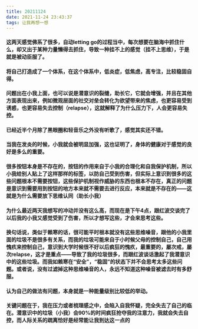 ```yaml
---
title: 20211124
date: 2021-11-24 23:43:37
tags: 让我再想一想
---
```

#### 这两天感觉佛系了很多，自动letting go的过程当中，每次想要在脑海中抓住什么，却又出于某种力量懒得去抓住，导致一种挂不上的感觉（挂不上思维），于是就是被动臣服了。
#### 将自己打造成了一个体系，在这个体系中，低炎症，低焦虑，高专注，比较稳固自得。

#### 问题出在小我上面，也可以说是潜意识的裂缝，助长它，它就会增强，并且在其他方面表现出来，例如微观层面的社交对垒会转化为欲望带来的焦虑，也更容易受到诱惑，也更容易失去控制（relapse），这就解释了为什么压力下，人会更容易失控。

#### 已经近半个月除了黑眼圈和轻音乐之外没有听歌了，感觉其实还不错。

#### 当我在发炎的时候，小我就会被明显加强，这也证明了，身体的健康对于感觉的良好是多么的重要。

#### 很多按钮本身是不存在的，按钮的作用来自于小我的合理化和自我保护机制，所以小我给别人贴上了这样那样的标签，以防自己受到伤害，但实际上意识到很多的这些问题根本不需要按钮，这些保护机制视作威胁的东西也根本不存在，真正的问题是意识到需要用到按钮的地方本来就不需要去进行反应，本来就是不存在的——这就是为什么需要放下思维认同（助长小我）

#### 为什么最近两天我想写的冲动并没有这么高，而现在是下午4点，跟红波交谈完了以后我的小我又感觉受到了伤害，所以才想写这些，才会来思考这些。
#### 换句话说，类似于赖寒的话，很可能平时根本就没有这些思维噪音，跟他的小我里面的垃圾不是很多有关系，而我的垃圾可能来自于小时候父母的控制自己，自己用愧疚来控制自己，意识到大学时候很不好以后疯狂的愧疚，最重要的，屡次戒，屡次relapse，这才是重点——导致了我的垃圾很多，而跟红波谈话激起了我潜意识中的这些垃圾。而我如赖寒在“安全”，“稳固”的状态下并不会思考太多这些问题。或者说，没有过滤掉这种思维噪音的人，永远不知道这种噪音被滤去时有多舒服。
#### 认为自己的做法有问题，本身就是一种能量级别比较低的举动。
#### 关键问题在于，我在压力或者梳理感之中，会陷入自我怀疑，完全失去了自己的临在。潜意识中的垃圾（小我）会90%的时间疯狂抢夺我的注意力，我就会失去自控，而人际关系的疏离恰好是经常能让我到达这一点的